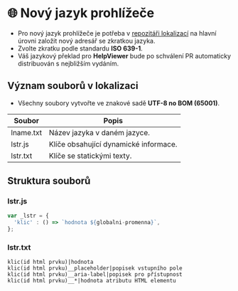 # 🌐 Nový jazyk prohlížeče

- Pro nový jazyk prohlížeče je potřeba v [repozitáři lokalizací][Localiz] na hlavní úrovni založit nový adresář se zkratkou jazyka.
- Zvolte zkratku podle standardu **ISO 639-1**.
- Váš jazykový překlad pro **HelpViewer** bude po schválení PR automaticky distribuován s nejbližším vydáním.

## Význam souborů v lokalizaci

- Všechny soubory vytvořte ve znakové sadě **UTF-8 no BOM (65001)**.

| Soubor | Popis |
|---|---|
| lname.txt | Název jazyka v daném jazyce. |
| lstr.js | Klíče obsahující dynamické informace. |
| lstr.txt | Klíče se statickými texty. |

## Struktura souborů

### lstr.js

```javascript
var _lstr = {
  'klic' : () => `hodnota ${globalni-promenna}`,
}; 
```

### lstr.txt

```
klic(id html prvku)|hodnota
klic(id html prvku)__placeholder|popisek vstupního pole
klic(id html prvku)__aria-label|popisek pro přístupnost
klic(id html prvku)__*|hodnota atributu HTML elementu
```

[Localiz]: https://github.com/HelpViewer/Translations "Lokalizace HelpViewer"
